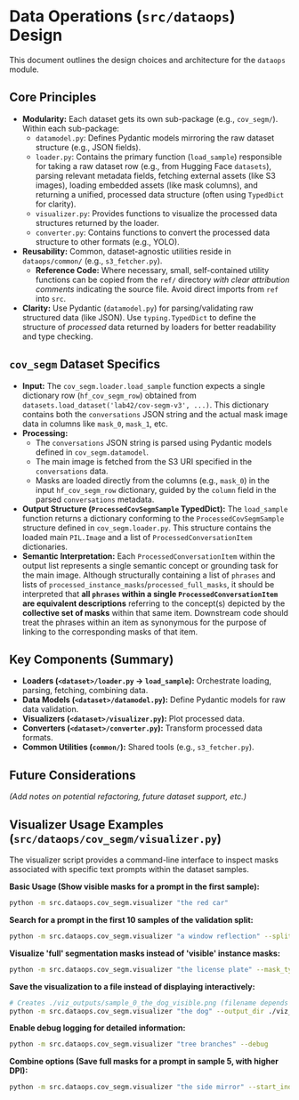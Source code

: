 # Data Operations (`src/dataops`) Design

This document outlines the design choices and architecture for the `dataops` module.

## Core Principles

- **Modularity:** Each dataset gets its own sub-package (e.g., `cov_segm/`). Within each sub-package:
    - `datamodel.py`: Defines Pydantic models mirroring the raw dataset structure (e.g., JSON fields).
    - `loader.py`: Contains the primary function (`load_sample`) responsible for taking a raw dataset row (e.g., from Hugging Face `datasets`), parsing relevant metadata fields, fetching external assets (like S3 images), loading embedded assets (like mask columns), and returning a unified, processed data structure (often using `TypedDict` for clarity).
    - `visualizer.py`: Provides functions to visualize the processed data structures returned by the loader.
    - `converter.py`: Contains functions to convert the processed data structure to other formats (e.g., YOLO).
- **Reusability:** Common, dataset-agnostic utilities reside in `dataops/common/` (e.g., `s3_fetcher.py`).
    - **Reference Code:** Where necessary, small, self-contained utility functions can be copied from the `ref/` directory *with clear attribution comments* indicating the source file. Avoid direct imports from `ref` into `src`.
- **Clarity:** Use Pydantic (`datamodel.py`) for parsing/validating raw structured data (like JSON). Use `typing.TypedDict` to define the structure of *processed* data returned by loaders for better readability and type checking.

## `cov_segm` Dataset Specifics

- **Input:** The `cov_segm.loader.load_sample` function expects a single dictionary row (`hf_cov_segm_row`) obtained from `datasets.load_dataset('lab42/cov-segm-v3', ...)`. This dictionary contains both the `conversations` JSON string and the actual mask image data in columns like `mask_0`, `mask_1`, etc.
- **Processing:**
    - The `conversations` JSON string is parsed using Pydantic models defined in `cov_segm.datamodel`.
    - The main image is fetched from the S3 URI specified in the `conversations` data.
    - Masks are loaded directly from the columns (e.g., `mask_0`) in the input `hf_cov_segm_row` dictionary, guided by the `column` field in the parsed `conversations` metadata.
- **Output Structure (`ProcessedCovSegmSample` TypedDict):** The `load_sample` function returns a dictionary conforming to the `ProcessedCovSegmSample` structure defined in `cov_segm.loader.py`. This structure contains the loaded main `PIL.Image` and a list of `ProcessedConversationItem` dictionaries.
- **Semantic Interpretation:** Each `ProcessedConversationItem` within the output list represents a single semantic concept or grounding task for the main image. Although structurally containing a list of `phrases` and lists of `processed_instance_masks`/`processed_full_masks`, it should be interpreted that **all `phrases` within a single `ProcessedConversationItem` are equivalent descriptions** referring to the concept(s) depicted by the **collective set of masks** within that same item. Downstream code should treat the phrases within an item as synonymous for the purpose of linking to the corresponding masks of that item.

## Key Components (Summary)

- **Loaders (`<dataset>/loader.py` -> `load_sample`):** Orchestrate loading, parsing, fetching, combining data.
- **Data Models (`<dataset>/datamodel.py`):** Define Pydantic models for raw data validation.
- **Visualizers (`<dataset>/visualizer.py`):** Plot processed data.
- **Converters (`<dataset>/converter.py`):** Transform processed data formats.
- **Common Utilities (`common/`):** Shared tools (e.g., `s3_fetcher.py`).

## Future Considerations

*(Add notes on potential refactoring, future dataset support, etc.)*

## Visualizer Usage Examples (`src/dataops/cov_segm/visualizer.py`)

The visualizer script provides a command-line interface to inspect masks associated with specific text prompts within the dataset samples.

**Basic Usage (Show visible masks for a prompt in the first sample):**

```bash
python -m src.dataops.cov_segm.visualizer "the red car"
```

**Search for a prompt in the first 10 samples of the validation split:**

```bash
python -m src.dataops.cov_segm.visualizer "a window reflection" --split validation --start_index 0 --sample_count 10
```

**Visualize 'full' segmentation masks instead of 'visible' instance masks:**

```bash
python -m src.dataops.cov_segm.visualizer "the license plate" --mask_type full
```

**Save the visualization to a file instead of displaying interactively:**

```bash
# Creates ./viz_outputs/sample_0_the_dog_visible.png (filename depends on sample ID/index)
python -m src.dataops.cov_segm.visualizer "the dog" --output_dir ./viz_outputs --no-show
```

**Enable debug logging for detailed information:**

```bash
python -m src.dataops.cov_segm.visualizer "tree branches" --debug
```

**Combine options (Save full masks for a prompt in sample 5, with higher DPI):**

```bash
python -m src.dataops.cov_segm.visualizer "the side mirror" --start_index 5 --sample_count 1 --mask_type full --output_dir ./viz_outputs --no-show --dpi 300
```
